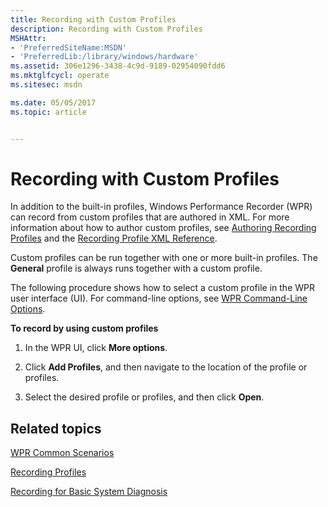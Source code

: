 ```yaml
---
title: Recording with Custom Profiles
description: Recording with Custom Profiles
MSHAttr:
- 'PreferredSiteName:MSDN'
- 'PreferredLib:/library/windows/hardware'
ms.assetid: 306e1296-3438-4c9d-9189-02954090fdd6
ms.mktglfcycl: operate
ms.sitesec: msdn

ms.date: 05/05/2017
ms.topic: article


---
```


# Recording with Custom Profiles


In addition to the built-in profiles, Windows Performance Recorder (WPR) can record from custom profiles that are authored in XML. For more information about how to author custom profiles, see [Authoring Recording Profiles](authoring-recording-profiles.md) and the [Recording Profile XML Reference](recording-profile-xml-reference.md).

Custom profiles can be run together with one or more built-in profiles. The **General** profile is always runs together with a custom profile.

The following procedure shows how to select a custom profile in the WPR user interface (UI). For command-line options, see [WPR Command-Line Options](wpr-command-line-options.md).

**To record by using custom profiles**

1.  In the WPR UI, click **More options**.

2.  Click **Add Profiles**, and then navigate to the location of the profile or profiles.

3.  Select the desired profile or profiles, and then click **Open**.

## Related topics


[WPR Common Scenarios](windows-performance-recorder-common-scenarios.md)

[Recording Profiles](recording-profiles.md)

[Recording for Basic System Diagnosis](recording-for-basic-system-diagnosis.md#generalpro)

 

 







